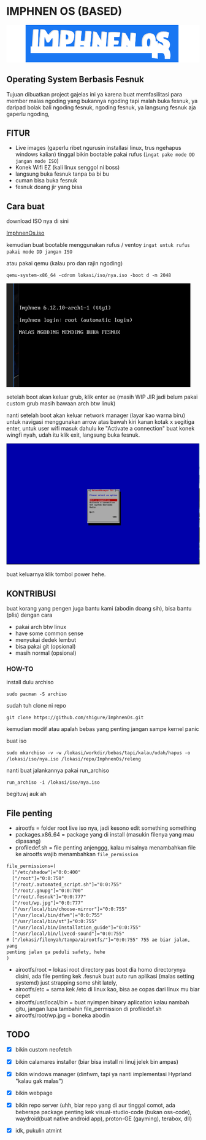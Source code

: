 # IMPHNEN OS (BASED)
![Logo](media/imphnen.png) 
## Operating System Berbasis Fesnuk

Tujuan dibuatkan project gajelas ini ya karena buat memfasilitasi para member malas ngoding yang bukannya ngoding tapi malah buka fesnuk, ya daripad bolak bali ngoding fesnuk, ngoding fesnuk, ya langsung fesnuk aja gaperlu ngoding, 

## FITUR
- Live images (gaperlu ribet ngurusin installasi linux, trus ngehapus windows kalian) tinggal bikin bootable pakai rufus (``ingat pake mode DD jangan mode ISO``)
- Konek Wifi EZ (kali linux senggol ni boss)
- langsung buka fesnuk tanpa ba bi bu
- cuman bisa buka fesnuk
- fesnuk doang jir yang bisa


## Cara buat
download ISO nya di sini

[ImphnenOs.iso](https://github.com/IMPHNEN/ImphnenOs/releases/download/Beta/ImphnenOs-2025.03.11-x86_64.iso) 

kemudian buat bootable menggunakan rufus / ventoy
``ingat untuk rufus pakai mode DD jangan ISO``
 
atau pakai qemu (kalau pro dan rajin ngoding)
```
qemu-system-x86_64 -cdrom lokasi/iso/nya.iso -boot d -m 2048
```

![gambar dsw](media/fesnuk.png) 


setelah boot akan keluar grub, klik enter ae (masih WIP JIR jadi belum pakai custom grub masih bawaan arch btw linuk)


nanti setelah boot akan keluar network manager (layar kao warna biru) untuk navigasi menggunakan arrow atas bawah kiri kanan kotak x segitiga enter, untuk user wifi masuk dahulu ke "Activate a connection" buat konek wingfi nyah, udah itu klik exit, langsung buka fesnuk.

![fesnuk](media/nmtui.png) 

buat keluarnya klik tombol power hehe.

## KONTRIBUSI
buat korang yang pengen juga bantu kami (abodin doang sih), bisa bantu (plis)
dengan cara
- pakai arch btw linux 
- have some common sense
- menyukai dedek lembut
- bisa pakai git (opsional)
- masih normal (opsional)

### HOW-TO

install dulu archiso
```
sudo pacman -S archiso
```
sudah tuh clone ni repo
```
git clone https://github.com/shigure/ImphnenOs.git
```
kemudian modif atau apalah bebas yang penting jangan sampe kernel panic

buat iso
```
sudo mkarchiso -v -w /lokasi/workdir/bebas/tapi/kalau/udah/hapus -o
/lokasi/iso/nya.iso /lokasi/repo/ImphnenOs/releng

```
nanti buat jalankannya pakai run_archiso
```
run_archiso -i /lokasi/iso/nya.iso
```

begituwj
auk ah

## File penting
- airootfs = folder root live iso nya, jadi kesono edit something something
- packages.x86_64 = package yang di install (masukin filenya yang mau dipasang)
- profiledef.sh = file penting anjenggg, kalau misalnya menambahkan file ke
  airootfs wajib menambahkan ``file_permission`` 
```
file_permissions=(
  ["/etc/shadow"]="0:0:400"
  ["/root"]="0:0:750"
  ["/root/.automated_script.sh"]="0:0:755"
  ["/root/.gnupg"]="0:0:700"
  ["/root/.fesnuk"]="0:0:777"
  ["/root/wp.jpg"]="0:0:777"
  ["/usr/local/bin/choose-mirror"]="0:0:755"
  ["/usr/local/bin/dfwm"]="0:0:755"
  ["/usr/local/bin/st"]="0:0:755"
  ["/usr/local/bin/Installation_guide"]="0:0:755"
  ["/usr/local/bin/livecd-sound"]="0:0:755"
# ["/lokasi/filenyah/tanpa/airootfs/"]="0:0:755" 755 ae biar jalan, yang
penting jalan ga peduli safety, hehe
)
```
- airootfs/root = lokasi root directory pas boot dia homo directorynya disini,
  ada file penting kek .fesnuk buat auto run aplikasi (malas setting systemd)
just strapping some shit lately,
- airootfs/etc = sama kek /etc di linux kao, bisa ae copas dari linux mu biar
  cepet
- airootfs/usr/local/bin = buat nyimpen binary aplication kalau nambah gitu,
  jangan lupa tambahin file_permission di profiledef.sh
- airootfs/root/wp.jpg = boneka abodin

## TODO

- [x] bikin custom neofetch
- [x] bikin calamares installer (biar bisa install ni linuj jelek bin ampas)
- [x] bikin windows manager (dinfwm, tapi ya nanti implementasi Hyprland "kalau
 gak malas")
- [x] bikin webpage
- [x] bikin repo server (uhh, biar repo yang di aur tinggal comot, ada beberapa package penting kek visual-studio-code (bukan oss-code), waydroid(buat native android app), proton-GE (gayming), terabox, dll)
- [x] idk, pukulin atmint 


